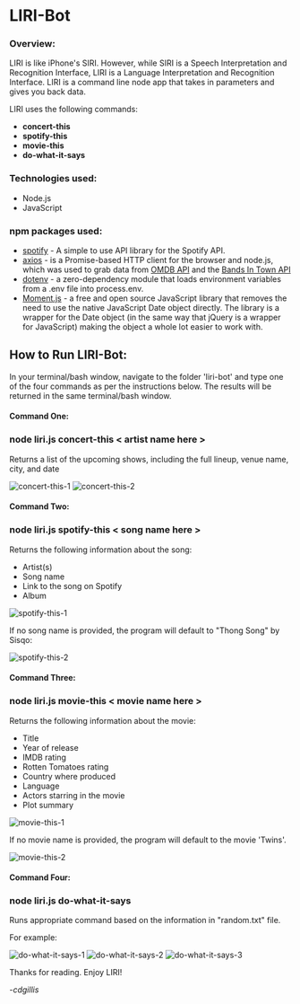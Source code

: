 # LIRI-Bot

### Overview:

LIRI is like iPhone's SIRI. However, while SIRI is a Speech Interpretation and Recognition Interface, LIRI is a Language Interpretation and Recognition Interface. LIRI is a command line node app that takes in parameters and gives you back data.

LIRI uses the following commands:

* **concert-this**
* **spotify-this**
* **movie-this**
* **do-what-it-says**

### Technologies used:

* Node.js
* JavaScript

### npm packages used:

* [spotify](https://www.npmjs.com/package/node-spotify-api) - A simple to use API library for the Spotify API.
* [axios](https://www.npmjs.com/package/axios) - is a Promise-based HTTP client for the browser and node.js, which was used to grab data from [OMDB API](http://www.omdbapi.com) and the [Bands In Town API](http://www.artists.bandsintown.com/bandsintown-api)
* [dotenv](https://www.npmjs.com/package/dotenv) - a zero-dependency module that loads environment variables from a .env file into process.env.
* [Moment.js](https://www.npmjs.com/package/moment) - a free and open source JavaScript library that removes the need to use the native JavaScript Date object directly. The library is a wrapper for the Date object (in the same way that jQuery is a wrapper for JavaScript) making the object a whole lot easier to work with.


## How to Run LIRI-Bot:

In your terminal/bash window, navigate to the folder 'liri-bot' and type one of the four commands as per the instructions below. The results will be returned in the same terminal/bash window.

#### Command One: 

### node liri.js concert-this < artist name here >

Returns a list of the upcoming shows, including the full lineup, venue name, city, and date

![concert-this-1](/images/ConcertThis1.png)
![concert-this-2](/images/ConcertThis2.png)

#### Command Two: 

### node liri.js spotify-this < song name here >

Returns the following information about the song:

* Artist(s)
* Song name
* Link to the song on Spotify
* Album

![spotify-this-1](/images/Spotify1.png)

If no song name is provided, the program will default to "Thong Song" by Sisqo:

![spotify-this-2](/images/Spotify3-defaultSong.png)

#### Command Three: 

### node liri.js movie-this < movie name here >

Returns the following information about the movie:

* Title
* Year of release
* IMDB rating
* Rotten Tomatoes rating
* Country where produced
* Language
* Actors starring in the movie
* Plot summary

![movie-this-1](/images/MovieThis2.png)

If no movie name is provided, the program will default to the movie 'Twins'.

![movie-this-2](/images/MovieThis1-defaultMovie.png)

#### Command Four: 

### node liri.js do-what-it-says

Runs appropriate command based on the information in "random.txt" file. 

For example:

![do-what-it-says-1](/images/DoWhatItSays-Movie.png)
![do-what-it-says-2](/images/DoWhatItSays-Spotify.png)
![do-what-it-says-3](/images/DoWhatItSays-Concert.png)



Thanks for reading. Enjoy LIRI!

-*cdgillis*


